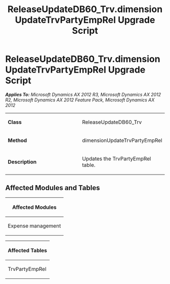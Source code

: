 ﻿---
title: ReleaseUpdateDB60_Trv.dimensionUpdateTrvPartyEmpRel Upgrade Script
TOCTitle: ReleaseUpdateDB60_Trv.dimensionUpdateTrvPartyEmpRel Upgrade Script
ms:assetid: f4ac220d-c431-5f6c-9585-f5bd21a6655b
ms:mtpsurl: https://msdn.microsoft.com/en-us/library/JJ737517(v=AX.60)
ms:contentKeyID: 49712211
ms.date: 05/18/2015
mtps_version: v=AX.60
---

# ReleaseUpdateDB60\_Trv.dimensionUpdateTrvPartyEmpRel Upgrade Script 


_**Applies To:** Microsoft Dynamics AX 2012 R3, Microsoft Dynamics AX 2012 R2, Microsoft Dynamics AX 2012 Feature Pack, Microsoft Dynamics AX 2012_

<table>
<colgroup>
<col style="width: 50%" />
<col style="width: 50%" />
</colgroup>
<tbody>
<tr class="odd">
<td><p><strong>Class</strong></p></td>
<td><p>ReleaseUpdateDB60_Trv</p></td>
</tr>
<tr class="even">
<td><p><strong>Method</strong></p></td>
<td><p>dimensionUpdateTrvPartyEmpRel</p></td>
</tr>
<tr class="odd">
<td><p><strong>Description</strong></p></td>
<td><p>Updates the TrvPartyEmpRel table.</p></td>
</tr>
</tbody>
</table>


## Affected Modules and Tables

<table>
<colgroup>
<col style="width: 100%" />
</colgroup>
<thead>
<tr class="header">
<th><p>Affected Modules</p></th>
</tr>
</thead>
<tbody>
<tr class="odd">
<td><p>Expense management</p></td>
</tr>
</tbody>
</table>


<table>
<colgroup>
<col style="width: 100%" />
</colgroup>
<thead>
<tr class="header">
<th><p>Affected Tables</p></th>
</tr>
</thead>
<tbody>
<tr class="odd">
<td><p>TrvPartyEmpRel</p></td>
</tr>
</tbody>
</table>

  


